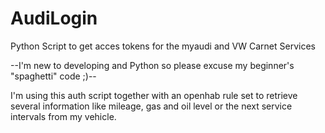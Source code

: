 # AudiLogin
Python Script to get acces tokens for the myaudi and VW Carnet Services

--I'm new to developing and Python so please excuse my beginner's "spaghetti" code ;)--

I'm using this auth script together with an openhab rule set to retrieve several information like mileage, gas and oil level or the next service intervals from my vehicle.
